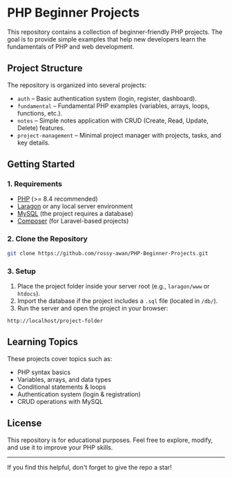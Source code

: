 # PHP Beginner Projects

This repository contains a collection of beginner-friendly PHP projects. The goal is to provide simple examples that help new developers learn the fundamentals of PHP and web development.

## Project Structure
The repository is organized into several projects:
- `auth` – Basic authentication system (login, register, dashboard).
- `fundamental` – Fundamental PHP examples (variables, arrays, loops, functions, etc.).
- `notes` – Simple notes application with CRUD (Create, Read, Update, Delete) features.
- `project-management` – Minimal project manager with projects, tasks, and key details.

## Getting Started

### 1. Requirements
- [PHP](https://www.php.net) (>= 8.4 recommended)
- [Laragon](https://laragon.org) or any local server environment
- [MySQL](https://www.mysql.com) (the project requires a database)
- [Composer](https://getcomposer.org) (for Laravel-based projects)

### 2. Clone the Repository
```bash
git clone https://github.com/rossy-awan/PHP-Beginner-Projects.git
```

### 3. Setup

1. Place the project folder inside your server root (e.g., `laragon/www` or `htdocs`).
2. Import the database if the project includes a `.sql` file (located in `/db/`).
3. Run the server and open the project in your browser:

 ```
 http://localhost/project-folder
 ```

## Learning Topics

These projects cover topics such as:

* PHP syntax basics
* Variables, arrays, and data types
* Conditional statements & loops
* Authentication system (login & registration)
* CRUD operations with MySQL

## License

This repository is for educational purposes. Feel free to explore, modify, and use it to improve your PHP skills.

---

If you find this helpful, don't forget to give the repo a star!
